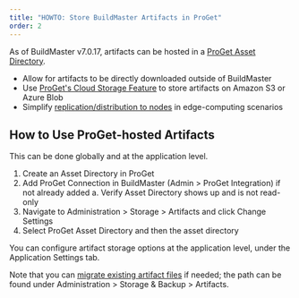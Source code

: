 ```yaml
---
title: "HOWTO: Store BuildMaster Artifacts in ProGet"
order: 2
---
```


As of BuildMaster v7.0.17, artifacts can be hosted in a [ProGet Asset Directory](/docs/proget/asset-directories-file-storage/what-is-an-asset-directory). 
* Allow for artifacts to be directly downloaded outside of BuildMaster
* Use [ProGet's Cloud Storage Feature](/docs/proget/cloud-storage) to store artifacts on Amazon S3 or Azure Blob
* Simplify [replication/distribution to nodes](/docs/proget/replication-feed-mirroring/proget-howto-replicate-edge-locations) in edge-computing scenarios

## How to Use ProGet-hosted Artifacts
This can be done globally and at the application level.

1. Create an Asset Directory in ProGet
2. Add ProGet Connection in BuildMaster (Admin > ProGet Integration) if not already added
   a. Verify Asset Directory shows up and is not read-only
5. Navigate to Administration > Storage > Artifacts and click Change Settings
6. Select ProGet Asset Directory and then the asset directory

You can configure artifact storage options at the application level, under the Application Settings tab.

Note that you can [migrate existing artifact files](/docs/proget/asset-directories-file-storage/proget-howto-migrating-from-a-network-share-to-hosted-files) if needed; the path can be found under Administration > Storage & Backup > Artifacts.
